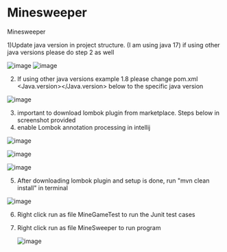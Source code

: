 # Minesweeper
Minesweeper

1)Update java version in project structure. (I am using java 17)   if using other java versions please do step 2 as well

![image](https://github.com/user-attachments/assets/251e511e-a453-4a67-bd3e-708f25c03954)
![image](https://github.com/user-attachments/assets/a9879871-cf01-44da-8971-308bc98467b8)


2) If using other java versions example 1.8 please change pom.xml <Java.version></Java.version> below to the specific java version

![image](https://github.com/user-attachments/assets/778fc853-9b3f-450e-9f91-fe34a57e8b19)

3) important to download lombok plugin from marketplace. Steps below in screenshot provided
4) enable Lombok annotation processing in intellij

![image](https://github.com/user-attachments/assets/5396489e-8301-4847-a29a-9b5bf374db87)

![image](https://github.com/user-attachments/assets/bcb27e33-7503-4927-b7fa-f72d526394aa)

![image](https://github.com/user-attachments/assets/93c72955-fcd7-4210-9d6e-6a85c990b58e)

5) After downloading lombok plugin and setup is done, run "mvn clean install" in terminal
   
![image](https://github.com/user-attachments/assets/b7beb25a-90f7-4737-9f30-13af59e8a966)


6) Right click run as file MineGameTest to run the Junit test cases

7) Right click run as file MineSweeper to run program

   ![image](https://github.com/user-attachments/assets/bafaa1ce-5ef2-45fc-8d37-29ebe15fe853)

